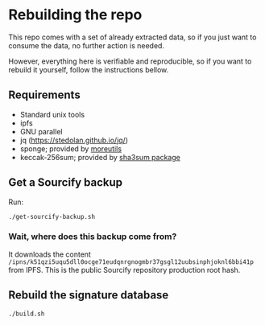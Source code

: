 # Rebuilding the repo

This repo comes with a set of already extracted data, so if you just want to consume the data, no further action is needed.

However, everything here is verifiable and reproducible, so if you want to rebuild it yourself, follow the instructions bellow.

## Requirements

- Standard unix tools
- ipfs
- GNU parallel
- jq (https://stedolan.github.io/jq/)
- sponge; provided by [moreutils](https://joeyh.name/code/moreutils/)
- keccak-256sum; provided by [sha3sum package](https://github.com/maandree/sha3sum)

## Get a Sourcify backup

Run:

```
./get-sourcify-backup.sh
```

### Wait, where does this backup come from?

It downloads the content `/ipns/k51qzi5uqu5dll0ocge71eudqnrgnogmbr37gsgl12uubsinphjoknl6bbi41p` from IPFS. This is the public Sourcify repository production root hash.

## Rebuild the signature database

```
./build.sh
```
